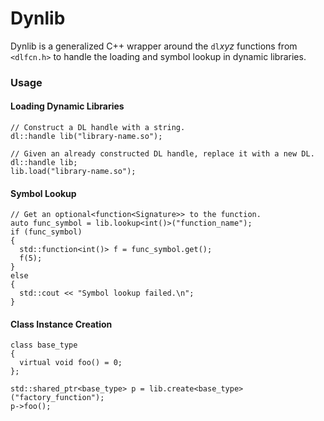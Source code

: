 # Dynlib

Dynlib is a generalized C++ wrapper around the `dl`*xyz* functions
from `<dlfcn.h>` to handle the loading and symbol lookup in dynamic
libraries.

### Usage

#### Loading Dynamic Libraries

	// Construct a DL handle with a string.
    dl::handle lib("library-name.so");

	// Given an already constructed DL handle, replace it with a new DL.
	dl::handle lib;
	lib.load("library-name.so");


#### Symbol Lookup

	// Get an optional<function<Signature>> to the function.
	auto func_symbol = lib.lookup<int()>("function_name");
	if (func_symbol)
	{
	  std::function<int()> f = func_symbol.get();
	  f(5);
	}
	else
	{
	  std::cout << "Symbol lookup failed.\n";
	}


#### Class Instance Creation

	class base_type
	{
	  virtual void foo() = 0;
	};

	std::shared_ptr<base_type> p = lib.create<base_type>("factory_function");
	p->foo();



